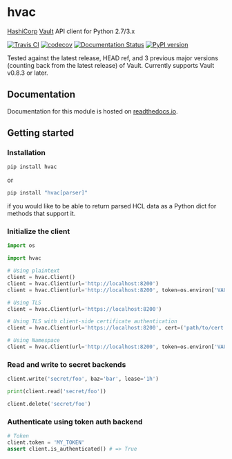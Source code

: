 # hvac

[HashiCorp](https://hashicorp.com/) [Vault](https://www.vaultproject.io) API client for Python 2.7/3.x

[![Travis CI](https://travis-ci.org/hvac/hvac.svg?branch=master)](https://travis-ci.org/hvac/hvac) [![codecov](https://codecov.io/gh/hvac/hvac/branch/master/graph/badge.svg)](https://codecov.io/gh/hvac/hvac) [![Documentation Status](https://readthedocs.org/projects/hvac/badge/)](https://hvac.readthedocs.io/en/latest/?badge=latest) [![PyPI version](https://badge.fury.io/py/hvac.svg)](https://badge.fury.io/py/hvac)

Tested against the latest release, HEAD ref, and 3 previous major versions (counting back from the latest release) of Vault. 
Currently supports Vault v0.8.3 or later.

## Documentation

Documentation for this module is hosted on [readthedocs.io](https://hvac.readthedocs.io/en/latest/).

## Getting started

### Installation

```bash
pip install hvac
```
or
```bash
pip install "hvac[parser]"
```
if you would like to be able to return parsed HCL data as a Python dict for methods that support it.

### Initialize the client

```python
import os

import hvac

# Using plaintext
client = hvac.Client()
client = hvac.Client(url='http://localhost:8200')
client = hvac.Client(url='http://localhost:8200', token=os.environ['VAULT_TOKEN'])

# Using TLS
client = hvac.Client(url='https://localhost:8200')

# Using TLS with client-side certificate authentication
client = hvac.Client(url='https://localhost:8200', cert=('path/to/cert.pem', 'path/to/key.pem'))

# Using Namespace
client = hvac.Client(url='http://localhost:8200', token=os.environ['VAULT_TOKEN'], namespace=os.environ['VAULT_NAMESPACE'])

```

### Read and write to secret backends

```python
client.write('secret/foo', baz='bar', lease='1h')

print(client.read('secret/foo'))

client.delete('secret/foo')
```

### Authenticate using token auth backend

```python
# Token
client.token = 'MY_TOKEN'
assert client.is_authenticated() # => True
```
